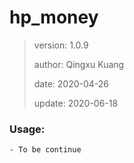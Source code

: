 # hp_money

>
> version: 1.0.9
>
> author: Qingxu Kuang
>
> date: 2020-04-26
>
> update: 2020-06-18

### Usage:
    - To be continue
